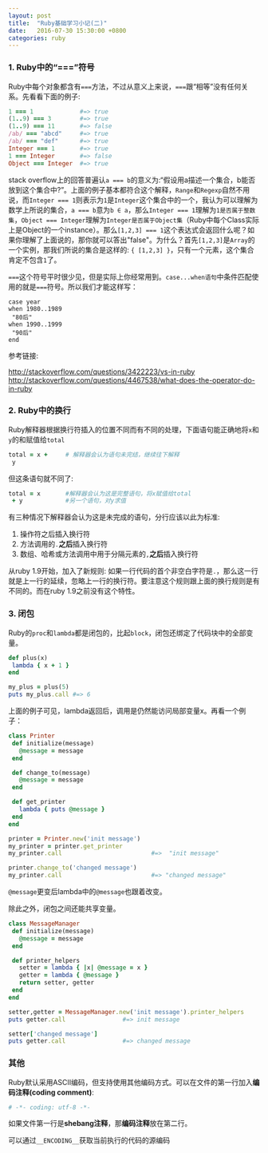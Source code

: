 ```yaml
---
layout: post
title:  "Ruby基础学习小记(二)"
date:   2016-07-30 15:30:00 +0800
categories: ruby
---
```


### 1. Ruby中的“===”符号

Ruby中每个对象都含有`===`方法，不过从意义上来说，`===`跟“相等”没有任何关系。先看看下面的例子:

```Ruby
1 === 1				#=> true
(1..9) === 3 		#=> true
(1..9) === 11		#=> false
/ab/ === "abcd"		#=> true
/ab/ === "def"		#=> true
Integer === 1		#=> true
1 === Integer		#=> false
Object === Integer	#=> true
```

stack overflow上的回答普遍认`a === b`的意义为:“假设用a描述一个集合，b能否放到这个集合中?”。上面的例子基本都符合这个解释，`Range`和`Regexp`自然不用说，而`Integer === 1`则表示为`1`是`Integer`这个集合中的一个，我认为可以理解为数学上所说的集合，`a === b`意为`b ∈ a`，那么`Integer === 1`理解为`1是否属于整数集`，`Object === Integer`理解为`Integer是否属于Object集`（Ruby中每个Class实际上是Object的一个instance）。那么`[1,2,3] === 1`这个表达式会返回什么呢？如果你理解了上面说的，那你就可以答出"false"。为什么？首先`[1,2,3]`是`Array`的一个实例，那我们所说的集合是这样的: `{ [1,2,3] }`，只有一个元素，这个集合肯定不包含`1`了。

`===`这个符号平时很少见，但是实际上你经常用到。`case...when语句`中条件匹配使用的就是`===`符号。所以我们才能这样写：

```
case year
when 1980..1989
 "80后"
when 1990..1999
 "90后"
end
```

参考链接:

http://stackoverflow.com/questions/3422223/vs-in-ruby
http://stackoverflow.com/questions/4467538/what-does-the-operator-do-in-ruby

### 2. Ruby中的换行

Ruby解释器根据换行符插入的位置不同而有不同的处理，下面语句能正确地将`x`和`y`的和赋值给`total`

```Ruby
total = x +		# 解释器会认为语句未完结，继续往下解释
 y
```

但这条语句就不同了:

```Ruby
total = x		#解释器会认为这是完整语句，将x赋值给total
 + y			#另一个语句，对y求值
```

有三种情况下解释器会认为这是未完成的语句，分行应该以此为标准:

1. 操作符之后插入换行符
2. 方法调用的`.`**之后**插入换行符
3. 数组、哈希或方法调用中用于分隔元素的`,`**之后**插入换行符

从ruby 1.9开始，加入了新规则: 如果一行代码的首个非空白字符是`.`，那么这一行就是上一行的延续，忽略上一行的换行符。要注意这个规则跟上面的换行规则是有不同的。而在ruby 1.9之前没有这个特性。

### 3. 闭包

Ruby的`proc`和`lambda`都是闭包的，比起`block`，闭包还绑定了代码块中的全部变量。

```ruby
def plus(x)
 lambda { x + 1 }
end

my_plus = plus(5)
puts my_plus.call #=> 6
```

上面的例子可见，lambda返回后，调用是仍然能访问局部变量x。再看一个例子：

```ruby
class Printer
 def initialize(message)
   @message = message
 end

 def change_to(message)
   @message = message
 end

 def get_printer
   lambda { puts @message }
 end
end

printer = Printer.new('init message')
my_printer = printer.get_printer
my_printer.call							#=>  "init message"

printer.change_to('changed message')
my_printer.call							#=>	"changed message"
```

`@message`更变后lambda中的`@message`也跟着改变。

除此之外，闭包之间还能共享变量。

```ruby
class MessageManager
 def initialize(message)
   @message = message
 end

 def printer_helpers
   setter = lambda { |x| @message = x }
   getter = lambda { @message }
   return setter, getter
 end
end

setter,getter = MessageManager.new('init message').printer_helpers
puts getter.call				#=> init message

setter['changed message']
puts getter.call				#=> changed message
```

### 其他

Ruby默认采用ASCII编码，但支持使用其他编码方式。可以在文件的第一行加入**编码注释(coding comment)**:
```ruby
# -*- coding: utf-8 -*-
```
如果文件第一行是**shebang注释**，那**编码注释**放在第二行。


可以通过`__ENCODING__`获取当前执行的代码的源编码
